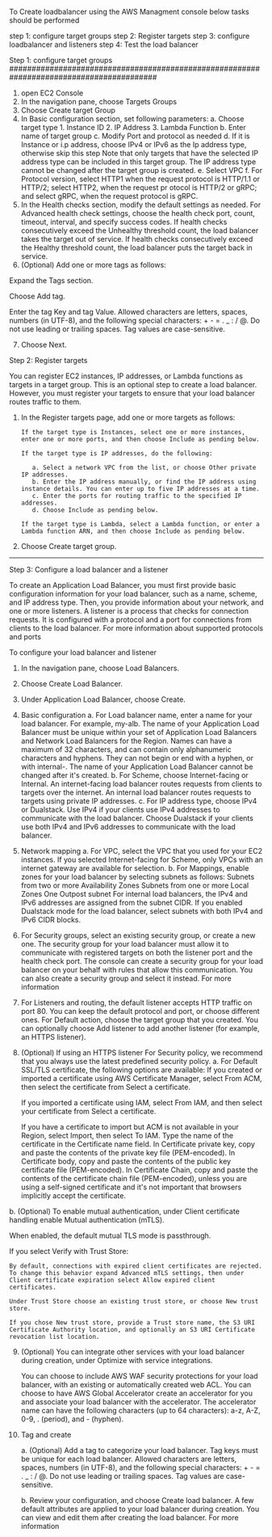 To Create loadbalancer using the AWS Managment console below tasks should be performed

step 1: configure target groups
step 2: Register targets
step 3: configure loadbalancer and listeners
step 4: Test the load balancer



Step 1: configure target groups
#########################################################################################

1. open EC2 Console
2. In the navigation pane, choose Targets Groups
3. Choose Create target Group
4. In Basic configuration section, set following parameters:
    a. Choose target type
       1. Instance ID
       2. IP Address
       3. Lambda Function
    b. Enter name of target group
    c. Modify Port and protocol as needed
    d. If it is Instance or i.p address, choose IPv4 or IPv6 as the Ip address type, otherwise skip this step
        Note that only targets that have the selected IP address type can be included in this target group. The IP address type cannot be changed after the target group is created.
    e. Select VPC
    f. For Protocol version, select HTTP1 when the request protocol is HTTP/1.1 or HTTP/2; select HTTP2, when the request     pr otocol is HTTP/2 or gRPC; and select gRPC, when the request protocol is gRPC.
5. In the Health checks section, modify the default settings as needed. For Advanced health check settings, choose the health check port, count, timeout, interval, and specify success codes. If health checks consecutively exceed the Unhealthy threshold count, the load balancer takes the target out of service. If health checks consecutively exceed the Healthy threshold count, the load balancer puts the target back in service.
6. (Optional) Add one or more tags as follows:

Expand the Tags section.

Choose Add tag.

Enter the tag Key and tag Value. Allowed characters are letters, spaces, numbers (in UTF-8), and the following special characters: + - = . _ : / @. Do not use leading or trailing spaces. Tag values are case-sensitive.

7. Choose Next.

Step 2: Register targets

You can register EC2 instances, IP addresses, or Lambda functions as targets in a target group. This is an optional step to create a load balancer. However, you must register your targets to ensure that your load balancer routes traffic to them.

1. In the Register targets page, add one or more targets as follows:

       If the target type is Instances, select one or more instances, enter one or more ports, and then choose Include as pending below.

       If the target type is IP addresses, do the following:

          a. Select a network VPC from the list, or choose Other private IP addresses.
          b. Enter the IP address manually, or find the IP address using instance details. You can enter up to five IP addresses at a time.
          c. Enter the ports for routing traffic to the specified IP addresses.
          d. Choose Include as pending below.

       If the target type is Lambda, select a Lambda function, or enter a Lambda function ARN, and then choose Include as pending below.

2. Choose Create target group.
********************************

Step 3: Configure a load balancer and a listener

To create an Application Load Balancer, you must first provide basic configuration information for your load balancer, such as a name, scheme, and IP address type. Then, you provide information about your network, and one or more listeners. A listener is a process that checks for connection requests. It is configured with a protocol and a port for connections from clients to the load balancer. For more information about supported protocols and ports

To configure your load balancer and listener

1. In the navigation pane, choose Load Balancers.
2. Choose Create Load Balancer.
3. Under Application Load Balancer, choose Create.
4. Basic configuration
       a. For Load balancer name, enter a name for your load balancer. For example, my-alb. The name of your Application Load   Balancer must be unique within your set of Application Load Balancers and Network Load Balancers for the Region. Names can have a maximum of 32 characters, and can contain only alphanumeric characters and hyphens. They can not begin or end with a hyphen, or with internal-. The name of your Application Load Balancer cannot be changed after it's created.
       b. For Scheme, choose Internet-facing or Internal. An internet-facing load balancer routes requests from clients to targets over the internet. An internal load balancer routes requests to targets using private IP addresses.
       c. For IP address type, choose IPv4 or Dualstack. Use IPv4 if your clients use IPv4 addresses to communicate with the load balancer. Choose Dualstack if your clients use both IPv4 and IPv6 addresses to communicate with the load balancer.

5. Network mapping
       a. For VPC, select the VPC that you used for your EC2 instances. If you selected Internet-facing for Scheme, only VPCs with an internet gateway are available for selection.
       b. For Mappings, enable zones for your load balancer by selecting subnets as follows:
          Subnets from two or more Availability Zones
          Subnets from one or more Local Zones
          One Outpost subnet
        For internal load balancers, the IPv4 and IPv6 addresses are assigned from the subnet CIDR.
        If you enabled Dualstack mode for the load balancer, select subnets with both IPv4 and IPv6 CIDR blocks.
6. For Security groups, select an existing security group, or create a new one.
The security group for your load balancer must allow it to communicate with registered targets on both the listener port and the health check port. The console can create a security group for your load balancer on your behalf with rules that allow this communication. You can also create a security group and select it instead. For more information

7. For Listeners and routing, the default listener accepts HTTP traffic on port 80. You can keep the default protocol and port, or choose different ones. For Default action, choose the target group that you created. You can optionally choose Add listener to add another listener (for example, an HTTPS listener).

8. (Optional) If using an HTTPS listener
For Security policy, we recommend that you always use the latest predefined security policy.
a. For Default SSL/TLS certificate, the following options are available:
    If you created or imported a certificate using AWS Certificate Manager, select From ACM, then select the certificate from Select a certificate.

    If you imported a certificate using IAM, select From IAM, and then select your certificate from Select a certificate.

    If you have a certificate to import but ACM is not available in your Region, select Import, then select To IAM. Type the name of the certificate in the Certificate name field. In Certificate private key, copy and paste the contents of the private key file (PEM-encoded). In Certificate body, copy and paste the contents of the public key certificate file (PEM-encoded). In Certificate Chain, copy and paste the contents of the certificate chain file (PEM-encoded), unless you are using a self-signed certificate and it's not important that browsers implicitly accept the certificate.

b. (Optional) To enable mutual authentication, under Client certificate handling enable Mutual authentication (mTLS).

When enabled, the default mutual TLS mode is passthrough.

If you select Verify with Trust Store:

    By default, connections with expired client certificates are rejected. To change this behavior expand Advanced mTLS settings, then under Client certificate expiration select Allow expired client certificates.
 
    Under Trust Store choose an existing trust store, or choose New trust store.
 
    If you chose New trust store, provide a Trust store name, the S3 URI Certificate Authority location, and optionally an S3 URI Certificate revocation list location.

9. (Optional) You can integrate other services with your load balancer during creation, under Optimize with service integrations.

    You can choose to include AWS WAF security protections for your load balancer, with an existing or automatically created web ACL.
    You can choose to have AWS Global Accelerator create an accelerator for you and associate your load balancer with the accelerator. The accelerator name can have the following characters (up to 64 characters): a-z, A-Z, 0-9, . (period), and - (hyphen).

11. Tag and create

    a. (Optional) Add a tag to categorize your load balancer. Tag keys must be unique for each load balancer. Allowed characters are letters, spaces, numbers (in UTF-8), and the following special characters: + - = . _ : / @. Do not use leading or trailing spaces. Tag values are case-sensitive.

    b. Review your configuration, and choose Create load balancer. A few default attributes are applied to your load balancer during creation. You can view and edit them after creating the load balancer. For more information
